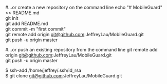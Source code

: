 #…or create a new repository on the command line
echo "# MobileGuard" >> README.md</br>
git init</br>
git add README.md</br>
git commit -m "first commit"</br>
git remote add origin git@github.com:JeffreyLau/MobileGuard.git</br>
git push -u origin master</br>

#…or push an existing repository from the command line
git remote add origin git@github.com:JeffreyLau/MobileGuard.git</br>
git push -u origin master</br>

$ ssh-add /home/jeffrey/.ssh/id_rsa</br>
$ git clone git@github.com:JeffreyLau/MobileGuard.git</br>


